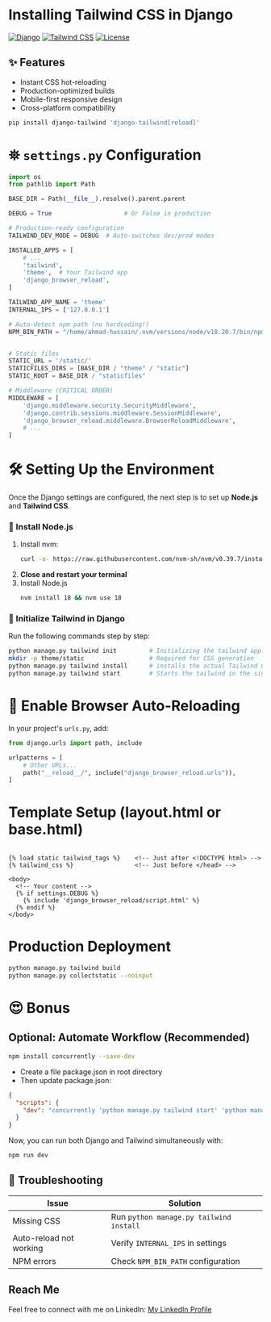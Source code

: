 # Installing Tailwind CSS in Django

[![Django](https://img.shields.io/badge/django-4.2-brightgreen)](https://www.djangoproject.com/)
[![Tailwind CSS](https://img.shields.io/badge/tailwind-3.3-38B2AC)](https://tailwindcss.com/)
[![License](https://img.shields.io/badge/license-MIT-blue)](LICENSE)

## ✨ Features
- Instant CSS hot-reloading
- Production-optimized builds
- Mobile-first responsive design
- Cross-platform compatibility

```bash
pip install django-tailwind 'django-tailwind[reload]'
```
# ⛯ `settings.py` Configuration

```python
import os
from pathlib import Path

BASE_DIR = Path(__file__).resolve().parent.parent

DEBUG = True                    # Or False in production

# Production-ready configuration
TAILWIND_DEV_MODE = DEBUG  # Auto-switches dev/prod modes

INSTALLED_APPS = [
    # ...
    'tailwind',
    'theme',  # Your Tailwind app
    'django_browser_reload',
]

TAILWIND_APP_NAME = 'theme'
INTERNAL_IPS = ['127.0.0.1']

# Auto-detect npm path (no hardcoding!)
NPM_BIN_PATH = "/home/ahmad-hussain/.nvm/versions/node/v18.20.7/bin/npm"    # Check your path by running which npm or where npm


# Static files
STATIC_URL = '/static/'
STATICFILES_DIRS = [BASE_DIR / "theme" / "static"]
STATIC_ROOT = BASE_DIR / "staticfiles"

# Middleware (CRITICAL ORDER)
MIDDLEWARE = [
    'django.middleware.security.SecurityMiddleware',
    'django.contrib.sessions.middleware.SessionMiddleware',
    'django_browser_reload.middleware.BrowserReloadMiddleware',  
    # ...
]
```


# 🛠️ Setting Up the Environment

Once the Django settings are configured, the next step is to set up **Node.js** and **Tailwind CSS**.  


### 🔹 Install Node.js
1. Install nvm:
   ```bash
   curl -o- https://raw.githubusercontent.com/nvm-sh/nvm/v0.39.7/install.sh | bash

2. **Close and restart your terminal**
3. Install Node.js
    ```bash
    nvm install 18 && nvm use 18
    ```

### 🌟 Initialize Tailwind in Django

Run the following commands step by step:

```bash
python manage.py tailwind init         # Initializing the tailwind app. (Press Enter again to accept by default theme app)
mkdir -p theme/static                  # Required for CSS generation
python manage.py tailwind install      # installs the actual Tailwind CSS framework using npm
python manage.py tailwind start        # Starts the tailwind in the side terminal
```

# 🔄 Enable Browser Auto-Reloading
In your project's `urls.py`, add:

```python
from django.urls import path, include

urlpatterns = [
    # Other URLs...
    path("__reload__/", include("django_browser_reload.urls")),
]
```

# Template Setup (layout.html or base.html)

```django

{% load static tailwind_tags %}    <!-- Just after <!DOCTYPE html> -->
{% tailwind_css %}                 <!-- Just before </head> -->

<body>
  <!-- Your content -->
  {% if settings.DEBUG %}
    {% include 'django_browser_reload/script.html' %}
  {% endif %}
</body>
```

# Production Deployment
```bash
python manage.py tailwind build  
python manage.py collectstatic --noinput
```

# 😍 Bonus
## Optional: Automate Workflow  (Recommended)

```bash
npm install concurrently --save-dev
```
- Create a file package.json in root directory 
- Then update package.json:

```json
{
  "scripts": {
    "dev": "concurrently 'python manage.py tailwind start' 'python manage.py runserver'"
  }
}
```
Now, you can run both Django and Tailwind simultaneously with:

```bash
npm run dev
```

## 🚨 Troubleshooting

| Issue                      | Solution                      |
|----------------------------|-------------------------------|
| Missing CSS                | Run `python manage.py tailwind install` |
| Auto-reload not working    | Verify `INTERNAL_IPS` in settings |
| NPM errors                 | Check `NPM_BIN_PATH` configuration |

## Reach Me

Feel free to connect with me on LinkedIn: [My LinkedIn Profile](https://www.linkedin.com/in/ahmad-hussain-randhawa/) 
